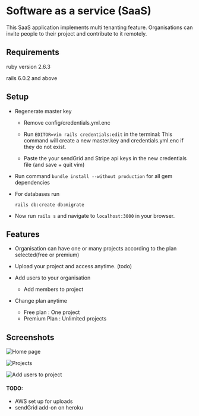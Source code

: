 # Software as a service (SaaS)

This SaaS application implements multi tenanting feature. Organisations can invite people to their project and contribute to it remotely.
 

## Requirements
 ruby version 2.6.3
  
 rails 6.0.2 and above
 
## Setup

* Regenerate master key
 
  * Remove config/credentials.yml.enc
 
  * Run ````EDITOR=vim rails credentials:edit```` in the terminal: This command will create a new master.key and credentials.yml.enc if they do not exist.
 
   * Paste the your sendGrid and Stripe api keys in the new credentials file (and save + quit vim)

* Run command ````bundle install --without production```` for all gem dependencies

* For databases run

  ````rails db:create db:migrate````

* Now run ````rails s```` and navigate to ``localhost:3000`` in your browser.


## Features

* Organisation can have one or many projects according to the plan selected(free or premium)

* Upload your project and access anytime. (todo) 

* Add users to your organisation
  * Add members to project
  
* Change plan anytime
  * Free plan : One project
  * Premium Plan : Unlimited projects
  
## Screenshots

![Home page]()

![Projects]()

![Add users to project]()


#### TODO: 
* AWS set up for uploads
* sendGrid add-on on heroku 






